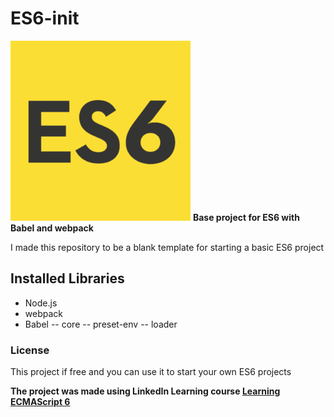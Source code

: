 # ES6-init

![ES6 logo](https://raw.githubusercontent.com/github/explore/80688e429a7d4ef2fca1e82350fe8e3517d3494d/topics/es6/es6.png)
__Base project for ES6 with Babel and webpack__

I made this repository to be a blank template for starting a basic ES6 project

## Installed Libraries

- Node.js
- webpack
- Babel
-- core
-- preset-env
-- loader

### License
This project if free and you can use it to start your own ES6 projects

__The project was made using LinkedIn Learning course [Learning ECMAScript 6](https://www.linkedin.com/learning/learning-ecmascript-6)__
